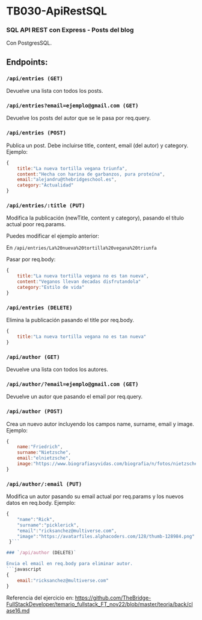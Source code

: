 # TB030-ApiRestSQL

### SQL API REST con Express - Posts del blog

Con PostgresSQL.


## Endpoints:


### `/api/entries (GET)`

Devuelve una lista con todos los posts.

### `/api/entries?email=ejemplo@gmail.com (GET)`

Devuelve los posts del autor que se le pasa por req.query.

### `/api/entries (POST)`

Publica un post. Debe incluirse title, content, email (del autor) y category. Ejemplo:

```javascript
{
    title:"La nueva tortilla vegana triunfa",
    content:"Hecha con harina de garbanzos, pura proteína",
    email:"alejandru@thebridgeschool.es",
    category:"Actualidad"
}
```

### `/api/entries/:title (PUT)`

Modifica la publicación (newTitle, content y category), pasando el título actual poor req.params.

Puedes modificar el ejemplo anterior:

En `/api/entries/La%20nueva%20tortilla%20vegana%20triunfa`

Pasar por req.body:
```javascript
{
    title:"La nueva tortilla vegana no es tan nueva",
    content:"Veganos llevan decadas disfrutandola"
    category:"Estilo de vida"
}
```
### `/api/entries (DELETE)`

Elimina la publicación pasando el title por req.body.

```javascript
{
    title:"La nueva tortilla vegana no es tan nueva"
}
```


### `/api/author (GET)`

Devuelve una lista con todos los autores.

### `/api/author/?email=ejemplo@gmail.com (GET)`

Devuelve un autor que pasando el email por req.query.

### `/api/author (POST)`

Crea un nuevo autor incluyendo los campos name, surname, email y image. Ejemplo:
```javascript
{
    name:"Friedrich",
    surname:"Nietzsche",
    email:"elnietzsche",
    image:"https://www.biografiasyvidas.com/biografia/n/fotos/nietzsche_2.jpg"
}
```
### `/api/author/:email (PUT)`

Modifica un autor pasando su email actual por req.params y los nuevos datos en req.body. Ejemplo:
```javascript
{
    "name":"Rick",
    "surname":"picklerick",
    "email":"ricksanchez@multiverse.com",
    "image":"https://avatarfiles.alphacoders.com/128/thumb-128984.png"
 }```

### `/api/author (DELETE)`

Envia el email en req.body para eliminar autor.
```javascript
{
    email:"ricksanchez@multiverse.com"
}
```


Referencia del ejercicio en: https://github.com/TheBridge-FullStackDeveloper/temario_fullstack_FT_nov22/blob/master/teoria/back/clase16.md
